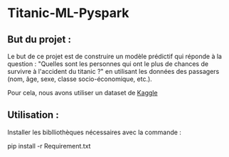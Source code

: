 # Titanic-ML-Pyspark

## But du projet :
Le but de ce projet est de construire un modèle prédictif qui réponde à la question : "Quelles sont les personnes qui ont le plus de chances de survivre à l'accident du titanic ?" en utilisant les données des passagers (nom, âge, sexe, classe socio-économique, etc.).

Pour cela, nous avons utiliser un dataset de [Kaggle](https://www.kaggle.com/competitions/titanic/data)

## Utilisation :
Installer les biblliothèques nécessaires avec la commande :

pip install -r Requirement.txt
